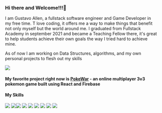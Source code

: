 ### Hi there and Welcome!!!👋

I am Gustavo Allen, a fullstack software engineer and Game Developer in my free time. T love coding, it offers me a way to make things that benefit not only myself but the world around me. I graduated from Fullstack Academy in september 2021 and became a Teaching Fellow there, it's great to help students achieve their own goals the way I tried hard to achieve mine.

As of now I am working on Data Structures, algorithms, and my own personal projects to flesh out my skills

<img src="http://31.media.tumblr.com/f970b5c464bfbc83f150a1727e96ba87/tumblr_mgikkqUdqC1s2mpexo1_r1_500.gif">
  
#### My favorite project right now is [PokeWar](https://github.com/bell-peppers/PokeWar) - an online multiplayer 3v3 pokemon game built using React and Firebase

#### **My Skills**

 <img src="https://img.icons8.com/color/48/000000/html-5.png"/> <img src="https://img.icons8.com/color/48/000000/css3.png"/><img src="https://img.icons8.com/color/48/000000/javascript--v1.png"/>
 <img src="https://img.icons8.com/fluency/48/000000/node-js.png"/>
 <img src="https://img.icons8.com/ultraviolet/48/000000/react.png"/>
 <img src="https://img.icons8.com/color/48/000000/redux.png"/>
 <img src="https://img.icons8.com/color/48/000000/material-ui.png"/>
<img src="https://img.icons8.com/color/48/000000/postgreesql.png"/> <img src="https://img.icons8.com/color/48/000000/firebase.png"/>

<!--
**Gustavo-Blu/Gustavo-Blu** is a ✨ _special_ ✨ repository because its `README.md` (this file) appears on your GitHub profile.

Here are some ideas to get you started:

- 🔭 I’m currently working on ...
- 🌱 I’m currently learning ...
- 👯 I’m looking to collaborate on ...
- 🤔 I’m looking for help with ...
- 💬 Ask me about ...
- 📫 How to reach me: ...
- 😄 Pronouns: ...
- ⚡ Fun fact: ...
-->
